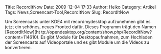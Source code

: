 Title: RecordItNow
Date: 2009-12-04 17:33
Author: Heiko
Category: Artikel
Tags: News,Screencast-Tool,RecordItNow
Slug: RecordItNow

Um Screencasts unter KDE4 mit recordmydesktop aufzunehmen gibt es jetzt ein
schönes, neues Fronted dafür. Dieses Programm trägt den Namen [RecordItNow](ht
tp://opendesktop.org/content/show.php/RecordItNow?content=114610). Es gibt
Module für Desktopaufnahmen, zum Hochladen der Screencasts auf Videoportale
und es gibt Module um die Videos zu konvertieren.

